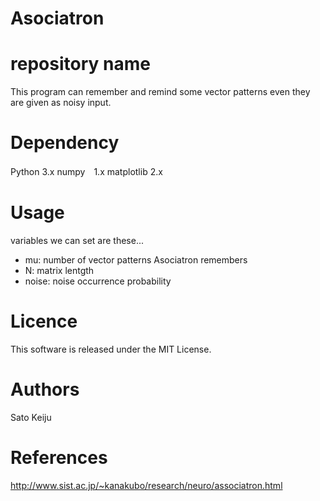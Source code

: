 # Asociatron

# repository name
This program can remember and remind some vector patterns even they are given as noisy input.

# Dependency
Python 3.x
numpy　1.x
matplotlib 2.x

# Usage
variables we can set are these...
- mu: number of vector patterns Asociatron remembers
- N: matrix lentgth
- noise: noise occurrence probability

# Licence
This software is released under the MIT License.

# Authors
Sato Keiju

# References
http://www.sist.ac.jp/~kanakubo/research/neuro/associatron.html
